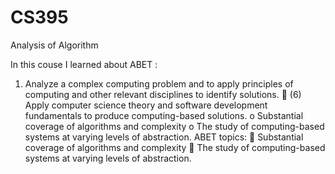 # CS395
Analysis of Algorithm

In this couse I learned about ABET :
1) Analyze a complex computing problem and to apply principles of computing and other
relevant disciplines to identify solutions.
 (6) Apply computer science theory and software development fundamentals to produce
computing-based solutions.
o Substantial coverage of algorithms and complexity
o The study of computing-based systems at varying levels of abstraction.
ABET topics:
 Substantial coverage of algorithms and complexity
 The study of computing-based systems at varying levels of abstraction.
